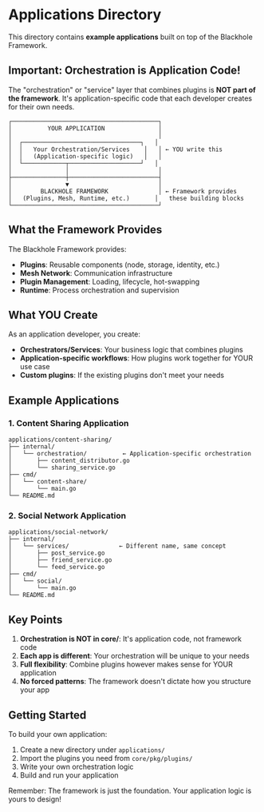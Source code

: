 # Applications Directory

This directory contains **example applications** built on top of the Blackhole Framework.

## Important: Orchestration is Application Code!

The "orchestration" or "service" layer that combines plugins is **NOT part of the framework**. It's application-specific code that each developer creates for their own needs.

```
┌─────────────────────────────────────────┐
│          YOUR APPLICATION               │
│                                         │
│  ┌─────────────────────────────────┐   │
│  │   Your Orchestration/Services    │   │ ← YOU write this
│  │   (Application-specific logic)   │   │
│  └────────────┬────────────────────┘   │
│               │                         │
├───────────────┼─────────────────────────┤
│               ▼                         │
│        BLACKHOLE FRAMEWORK              │ ← Framework provides
│   (Plugins, Mesh, Runtime, etc.)       │   these building blocks
└─────────────────────────────────────────┘
```

## What the Framework Provides

The Blackhole Framework provides:
- **Plugins**: Reusable components (node, storage, identity, etc.)
- **Mesh Network**: Communication infrastructure
- **Plugin Management**: Loading, lifecycle, hot-swapping
- **Runtime**: Process orchestration and supervision

## What YOU Create

As an application developer, you create:
- **Orchestrators/Services**: Your business logic that combines plugins
- **Application-specific workflows**: How plugins work together for YOUR use case
- **Custom plugins**: If the existing plugins don't meet your needs

## Example Applications

### 1. Content Sharing Application
```
applications/content-sharing/
├── internal/
│   └── orchestration/          ← Application-specific orchestration
│       ├── content_distributor.go
│       └── sharing_service.go
├── cmd/
│   └── content-share/
│       └── main.go
└── README.md
```

### 2. Social Network Application
```
applications/social-network/
├── internal/
│   └── services/              ← Different name, same concept
│       ├── post_service.go
│       ├── friend_service.go
│       └── feed_service.go
├── cmd/
│   └── social/
│       └── main.go
└── README.md
```

## Key Points

1. **Orchestration is NOT in core/**: It's application code, not framework code
2. **Each app is different**: Your orchestration will be unique to your needs
3. **Full flexibility**: Combine plugins however makes sense for YOUR application
4. **No forced patterns**: The framework doesn't dictate how you structure your app

## Getting Started

To build your own application:

1. Create a new directory under `applications/`
2. Import the plugins you need from `core/pkg/plugins/`
3. Write your own orchestration logic
4. Build and run your application

Remember: The framework is just the foundation. Your application logic is yours to design!